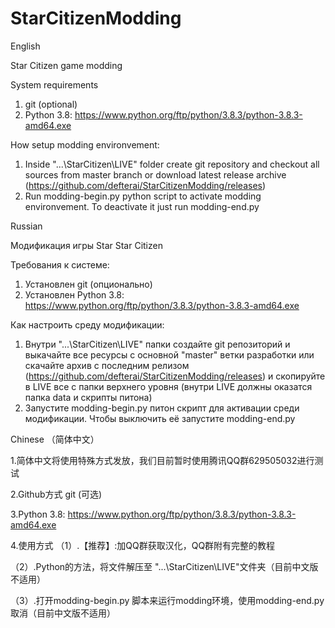 # StarCitizenModding

English

Star Citizen game modding

System requirements
1. git (optional)
2. Python 3.8: https://www.python.org/ftp/python/3.8.3/python-3.8.3-amd64.exe

How setup modding environvement:
1. Inside "...\StarCitizen\LIVE" folder create git repository and checkout all sources from master branch or download latest release archive (https://github.com/defterai/StarCitizenModding/releases)
2. Run modding-begin.py python script to activate modding environvement. To deactivate it just run modding-end.py

Russian

Модификация игры Star Star Citizen

Требования к системе:
1. Установлен git (опционально)
2. Установлен Python 3.8: https://www.python.org/ftp/python/3.8.3/python-3.8.3-amd64.exe

Как настроить среду модификации:
1. Внутри "...\StarCitizen\LIVE" папки создайте git репозиторий и выкачайте все ресурсы с основной "master" ветки разработки или скачайте архив с последним релизом (https://github.com/defterai/StarCitizenModding/releases) и скопируйте в LIVE все с папки верхнего уровня (внутри LIVE должны оказатся папка data и скрипты питона)
2. Запустите modding-begin.py питон скрипт для активации среди модификации. Чтобы выключить её запустите modding-end.py

Chinese （简体中文）

1.简体中文将使用特殊方式发放，我们目前暂时使用腾讯QQ群629505032进行测试 

2.Github方式 git (可选) 

3.Python 3.8: https://www.python.org/ftp/python/3.8.3/python-3.8.3-amd64.exe

4.使用方式 
（1）.【推荐】:加QQ群获取汉化，QQ群附有完整的教程 

（2）.Python的方法，将文件解压至 "...\StarCitizen\LIVE"文件夹（目前中文版不适用） 

（3）.打开modding-begin.py 脚本来运行modding环境，使用modding-end.py取消（目前中文版不适用） 

